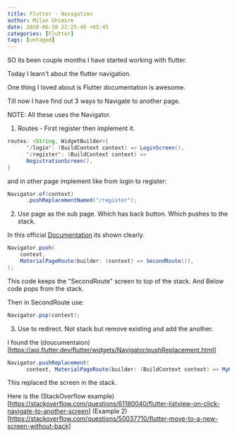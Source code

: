 ```yaml
---
title: Flutter - Navigation
author: Milan Ghimire
date: 2020-06-30 22:25:48 +05:45
categories: [Flutter]
tags: [untaged]
---
```


SO its been couple months I have started working with flutter.

Today I learn't about the flutter navigation.

One thing I loved about is Flutter documentation is awesome.

Till now I have find out 3 ways to Navigate to another page.

NOTE: All these uses the Navigator.

1. Routes - First register then implement it.

```java
routes: <String, WidgetBuilder>{
      '/login': (BuildContext context) => LoginScreen(),
      '/register': (BuildContext context) =>
      RegistrationScreen(),
}
```
and in other page implement like from login to register:
```java
Navigator.of(context)
      .pushReplacementNamed("/register");
```
2. Use page as the sub page. Which has back button. Which pushes to the stack.

In this official [Documentation](https://flutter.dev/docs/cookbook/navigation/navigation-basics) its shown clearly.

```java
Navigator.push(
    context,
    MaterialPageRoute(builder: (context) => SecondRoute()),
);
```
This code keeps the "SecondRoute" screen to top of the stack. And Below code pops from the stack.

Then in SecondRoute use:
```java
Navigator.pop(context);
```

3. Use to redirect. Not stack but remove existing and add the another.

I found the (doucumentaion)[https://api.flutter.dev/flutter/widgets/Navigator/pushReplacement.html]

```java
Navigator.pushReplacement(
      context, MaterialPageRoute(builder: (BuildContext context) => MyHomePage()));
```

This replaced the screen in the stack.

Here is the (StackOverflow example)[https://stackoverflow.com/questions/61180040/flutter-listview-on-click-navigate-to-another-screen] (Example 2)[https://stackoverflow.com/questions/50037710/flutter-move-to-a-new-screen-without-back]